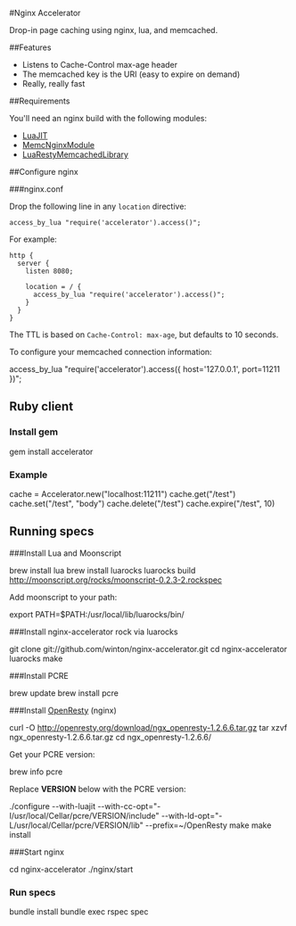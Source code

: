 #Nginx Accelerator

Drop-in page caching using nginx, lua, and memcached.

##Features

* Listens to Cache-Control max-age header
* The memcached key is the URI (easy to expire on demand)
* Really, really fast

##Requirements

You'll need an nginx build with the following modules:

* [LuaJIT](http://wiki.nginx.org/HttpLuaModule)
* [MemcNginxModule](http://wiki.nginx.org/HttpMemcModule)
* [LuaRestyMemcachedLibrary](https://github.com/agentzh/lua-resty-memcached)

##Configure nginx

###nginx.conf

Drop the following line in any `location` directive:

    access_by_lua "require('accelerator').access()";

For example:

    http {
      server {
        listen 8080;

        location = / {
          access_by_lua "require('accelerator').access()";
        }
      }
    }

The TTL is based on `Cache-Control: max-age`, but defaults to 10 seconds.

To configure your memcached connection information:

  access_by_lua "require('accelerator').access({ host='127.0.0.1', port=11211 })";

## Ruby client

### Install gem

  gem install accelerator

### Example

  cache = Accelerator.new("localhost:11211")
  cache.get("/test")
  cache.set("/test", "body")
  cache.delete("/test") 
  cache.expire("/test", 10)

## Running specs

###Install Lua and Moonscript

  brew install lua
  brew install luarocks
  luarocks build http://moonscript.org/rocks/moonscript-0.2.3-2.rockspec

Add moonscript to your path: 

  export PATH=$PATH:/usr/local/lib/luarocks/bin/

###Install nginx-accelerator rock via luarocks

  git clone git://github.com/winton/nginx-accelerator.git
  cd nginx-accelerator
  luarocks make

###Install PCRE

  brew update
  brew install pcre

###Install [OpenResty](http://openresty.org) (nginx)

  curl -O http://openresty.org/download/ngx_openresty-1.2.6.6.tar.gz
  tar xzvf ngx_openresty-1.2.6.6.tar.gz
  cd ngx_openresty-1.2.6.6/

Get your PCRE version:

  brew info pcre

Replace **VERSION** below with the PCRE version:

  ./configure --with-luajit --with-cc-opt="-I/usr/local/Cellar/pcre/VERSION/include" --with-ld-opt="-L/usr/local/Cellar/pcre/VERSION/lib" --prefix=~/OpenResty
  make
  make install

###Start nginx

  cd nginx-accelerator
  ./nginx/start

### Run specs

  bundle install
  bundle exec rspec spec